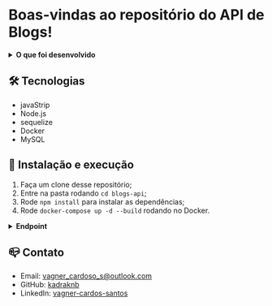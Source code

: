# Boas-vindas ao repositório do API de Blogs!

<details>
  <summary><strong>O que foi desenvolvido</strong></summary>

  Neste projeto foi desenvolvido uma API e um banco de dados para a produção de conteúdo para um blog! 

  desenvolvido em uma aplicação em `Node.js` usando o pacote `sequelize` para fazer um `CRUD` de posts.

<br />
</details>

## 🛠 Tecnologias

- javaStrip
- Node.js
- sequelize
- Docker
- MySQL

## 🚀 Instalação e execução

1. Faça um clone desse repositório;
2. Entre na pasta rodando `cd blogs-api`;
3. Rode `npm install` para instalar as dependências;
4. Rode `docker-compose up -d --build` rodando no Docker.


<details>
  <summary><strong>Endpoint</strong></summary>
  
  * http://localhost:3000/user
  * http://localhost:3000/user/me
  * http://localhost:3000/post
  * http://localhost:3000/post/:id
  * http://localhost:3000/post/search?q=:searchTerm

</details>


## 📪 Contato

- Email: [vagner_cardoso_s@outlook.com](vagner_cardoso_s@outlook.com)
- GitHub: [kadraknb](https://github.com/kadraknb)
- LinkedIn: [vagner-cardos-santos](https://www.linkedin.com/in/vagner-cardos-santos/)
